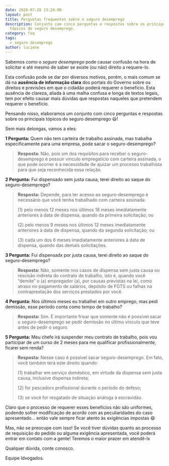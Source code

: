 ```yaml
---
date: 2020-07-28 13:24:00
layout: post
title: Perguntas frequentes sobre o seguro desemprego
description: Conjunto com cinco perguntas e respostas sobre os principais
  tópicos do seguro desemprego.
category: faq
tags:
  - seguro desemprego
author: luciene
---
```

Sabemos como o *seguro desemprego* pode causar confusão na hora de solicitar e até mesmo de saber se existe (ou não) direito a requere-lo.

Esta confusão pode se dar por diversos motivos, porém, o mais comum se dá na **ausência de informação clara** dos portais do Governo sobre os direitos e previsões em que o cidadão poderá requerer o benefício. Esta ausência de clareza, aliada à uma malha confusa e longa de textos legais, tem por efeito causar mais dúvidas que respostas naqueles que pretendem requerer o benefício.

Pensando nisso, elaboramos um conjunto com cinco perguntas e respostas sobre os principais tópicos do seguro desemprego 😃!

Sem mais delongas, vamos a eles:

**1 Pergunta:** Quem não tem carteira de trabalho assinada, mas trabalha especificamente para uma empresa, pode sacar o seguro-desemprego?

>  **Resposta:** Não, pois um dos requisitos para receber o seguro-desemprego é possuir vínculo empregatício com carteira assinada, o que pode ocorrer é a necessidade de ajuizar um processo trabalhista para que seja reconhecida essa relação.

**2 Pergunta:** Fui dispensado sem justa causa, terei direito ao saque do seguro-desemprego? 

>  **Resposta:** Depende, para ter acesso ao seguro-desemprego é necessário que você tenha trabalhado com carteira assinada:
>
> (1) pelo menos 12 meses nos últimos 18 meses imediatamente anteriores à data de dispensa, quando da primeira solicitação; ou
>
> (2) pelo menos 9 meses nos últimos 12 meses imediatamente anteriores à data de dispensa, quando da segunda solicitação; ou
>
> (3) cada um dos 6 meses imediatamente anteriores à data de dispensa, quando das demais solicitações.

**3 Pergunta:** Fui dispensadx por justa causa, terei direito ao saque do seguro-desemprego?

>  **Resposta:** Não, somente nos casos de dispensa sem justa causa ou rescisão indireta do contrato de trabalho, isto é, quando você “demite” o (a) empregador (a), por causas previstas na lei, como atraso no pagamento de salários, depósito de FGTS ou falhas na contraprestação dos serviços prestados por você. 

**4 Pergunta:** Nos últimos meses eu trabalhei em outro emprego, mas pedi demissão, esse período conta como tempo de trabalho?

> **Resposta:** Sim. É importante frisar que somente não é possível sacar o seguro-desemprego se pedir demissão no último vínculo que teve antes de pedir o seguro.

**5 Pergunta:** Meu chefe irá suspender meu contrato de trabalho, pois vou participar de um curso de 2 meses para me qualificar profissionalmente, ficarei sem renda?

>  **Resposta:** Nesse caso é possível sacar seguro-desemprego. Em fato, você também terá este direito quando:
>
> (1) trabalhar em serviço doméstico, em virtude da dispensa sem justa causa, inclusive dispensa indireta;
>
> (2) for pescadorx profissional durante o período do defeso;
>
> (3) se você for resgatado de situação análoga à escravidão.

Claro que o processo de requerer esses benefícios não são uniformes, podendo sofrer modificação de acordo com as peculiaridades do caso apresentado... então vale sempre ficar atento às exigências impostas :smile:

Mas, não se preocupe com isso! Se você tiver dúvidas quanto ao processo de requisição do pedido ou alguma exigência apresentada, você poderá entrar em contato com a gente! Teremos o maior prazer em atendê-lx 

Qualquer dúvida, conte conosco.

Equipe Idvogados.